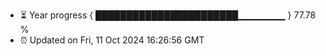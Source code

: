 - ⏳ Year progress { ███████████████████████▁▁▁▁▁▁▁ } 77.78 %
- ⏰ Updated on Fri, 11 Oct 2024 16:26:56 GMT


